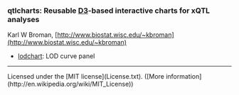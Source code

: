 ### qtlcharts: Reusable [D3](http://d3js.org)-based interactive charts for xQTL analyses

Karl W Broman,
[http://www.biostat.wisc.edu/~kbroman](http://www.biostat.wisc.edu/~kbroman)

- [lodchart](lodchart): LOD curve panel

<hr/>
Licensed under the [MIT license](License.txt). ([More information](http://en.wikipedia.org/wiki/MIT_License))
